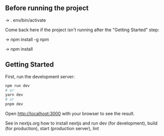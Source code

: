 ## Before running the project
-> . env/bin/activate  

Come back here if the project isn't running after the "Getting Started" step:  

-> npm install -g npm  

-> npm install  


## Getting Started

First, run the development server:

```bash
npm run dev
# or
yarn dev
# or
pnpm dev
```

Open [http://localhost:3000](http://localhost:3000) with your browser to see the result.

See in nextjs.org how to install nextjs and run dev (for development), build (for production), start (production server), lint
